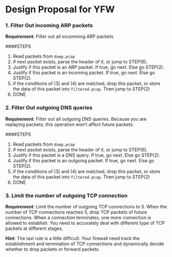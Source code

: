 # Design Proposal for YFW

### 1. Filter Out incoming ARP packets

**Requirement**: Filter out all incomming ARP packets

####STEPS
1. Read packets from `dump.pcap`
2. if next packet exists, parse the header of it, or jump to STEP(6).
3. Justify if this packet is an ARP packet. If true, go next. Else go STEP(2).
4. Justify if this packet is an incoming packet. If true, go next. Else go STEP(2).
5. if the conditions of (3) and (4) are matched, drop this packet, or store the data of this packet into `filtered.pcap`. Then jump to STEP(2)
6. DONE


### 2. Filter Out outgoing DNS queries

**Requirement**: Filter out all outgoing DNS queries. Because you are replaying packets, this operation won’t affect future packets.

####STEPS
1. Read packets from `dump.pcap`
2. if next packet exists, parse the header of it, or jump to STEP(6).
3. Justify if this packet is a DNS query. If true, go next. Else go STEP(2).
4. Justify if this packet is an outgoing packet. If true, go next. Else go STEP(2).
5. if the conditions of (3) and (4) are matched, drop this packet, or store the data of this packet into `filtered.pcap`. Then jump to STEP(2)
6. DONE

### 3. Limit the number of outgoing TCP connection

**Requirement**: Limit the number of outgoing TCP connections to 5. When the number of TCP connections reaches 5, drop TCP packets of future connections. When a connection terminates, one more connection is allowed to establish. You need to accurately deal with different type of TCP packets at different stages.

**Hint**: The last rule is a little difficult. Your firewall need track the establishment and termination of TCP connections and dynamically decide whether to drop packets or forward packets.